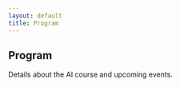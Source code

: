 ```yaml
---
layout: default
title: Program
---
```


<div class="content">
    <h2>Program</h2>
    <p>Details about the AI course and upcoming events.</p>
</div>



